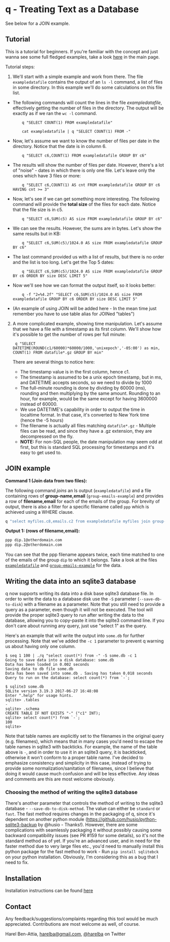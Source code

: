 # q - Treating Text as a Database 

See below for a JOIN example.

## Tutorial
This is a tutorial for beginners. If you're familiar with the concept and just wanna see some full fledged examples, take a look [here](README.markdown#examples) in the main page.

Tutorial steps:

1.  We'll start with a simple example and work from there. The file `exampledatafile` contains the output of an `ls -l` command, a list of files in some directory. In this example we'll do some calculations on this file list.
  * The following commands will count the lines in the file *exampledatafile*, effectively getting the number of files in the directory. The output will be exactly as if we ran the `wc -l` command.  

            q "SELECT COUNT(1) FROM exampledatafile"    

            cat exampledatafile | q "SELECT COUNT(1) FROM -"   
        
  * Now, let's assume we want to know the number of files per date in the directory. Notice that the date is in column 6.

            q "SELECT c6,COUNT(1) FROM exampledatafile GROUP BY c6"   

  * The results will show the number of files per date. However, there's a lot of "noise" - dates in which there is only one file. Let's leave only the ones which have 3 files or more:  

            q "SELECT c6,COUNT(1) AS cnt FROM exampledatafile GROUP BY c6 HAVING cnt >= 3"   

  * Now, let's see if we can get something more interesting. The following command will provide the **total size** of the files for each date. Notice that the file size is in c5.  

            q "SELECT c6,SUM(c5) AS size FROM exampledatafile GROUP BY c6"   

  * We can see the results. However, the sums are in bytes. Let's show the same results but in KB:  

            q "SELECT c6,SUM(c5)/1024.0 AS size FROM exampledatafile GROUP BY c6"  

  * The last command provided us with a list of results, but there is no order and the list is too long. Let's get the Top 5 dates:  

            q "SELECT c6,SUM(c5)/1024.0 AS size FROM exampledatafile GROUP BY c6 ORDER BY size DESC LIMIT 5"   

  * Now we'll see how we can format the output itself, so it looks better:  

            q -f "2=%4.2f" "SELECT c6,SUM(c5)/1024.0 AS size FROM exampledatafile GROUP BY c6 ORDER BY size DESC LIMIT 5"  
        
  * (An example of using JOIN will be added here - In the mean time just remember you have to use table alias for JOINed "tables")
        
2. A more complicated example, showing time manipulation. Let's assume that we have a file with a timestamp as its first column. We'll show how it's possible to get the number of rows per full minute:  

        q "SELECT DATETIME(ROUND(c1/60000)*60000/1000,'unixepoch','-05:00') as min, COUNT(1) FROM datafile*.gz GROUP BY min"  
        
   There are several things to notice here:
   
   * The timestamp value is in the first column, hence c1.
   * The timestamp is assumed to be a unix epoch timestamp, but in ms, and DATETIME accepts seconds, so we need to divide by 1000
   * The full-minute rounding is done by dividing by 60000 (ms), rounding and then multiplying by the same amount. Rounding to an hour, for example, would be the same except for having 3600000 instead of 60000.
   * We use DATETIME's capability in order to output the time in localtime format. In that case, it's converted to New York time (hence the -5 hours)
   * The filename is actually all files matching `datafile*.gz` - Multiple files can be read, and since they have a .gz extension, they are decompressed on the fly.
   * **NOTE:** For non-SQL people, the date manipulation may seem odd at first, but this is standard SQL processing for timestamps and it's easy to get used to.

## JOIN example

__Command 1 (Join data from two files):__

The following command _joins_ an ls output (`exampledatafile`) and a file containing rows of **group-name,email**  (`group-emails-example`) and provides a row of **filename,email** for each of the emails of the group. For brevity of output, there is also a filter for a specific filename called `ppp` which is achieved using a WHERE clause.
```bash
q "select myfiles.c8,emails.c2 from exampledatafile myfiles join group-emails-example emails on (myfiles.c4 = emails.c1) where myfiles.c8 = 'ppp'"
```

__Output 1: (rows of filename,email):__
```bash
ppp dip.1@otherdomain.com
ppp dip.2@otherdomain.com
```

You can see that the ppp filename appears twice, each time matched to one of the emails of the group `dip` to which it belongs. Take a look at the files [`exampledatafile`](exampledatafile) and [`group-emails-example`](group-emails-example) for the data.

## Writing the data into an sqlite3 database
q now supports writing its data into a disk base sqlite3 database file. In order to write the data to a database disk use the `-S` parameter (`--save-db-to-disk`) with a filename as a parameter. Note that you still need to provide a query as a parameter, even though it will not be executed. The tool will provide the proper sqlite3 query to run after writing the data to the database, allowing you to copy-paste it into the sqlite3 command line. If you don't care about running any query, just use "select 1" as the query.

Here's an example that will write the output into `some.db` for further processing. Note that we've added the `-c 1` parameter to prevent q warning us about having only one column.
```
$ seq 1 100 | ./q "select count(*) from -" -S some.db -c 1
Going to save data into a disk database: some.db
Data has been loaded in 0.002 seconds
Saving data to db file some.db
Data has been saved into some.db . Saving has taken 0.018 seconds
Query to run on the database: select count(*) from `-`;

$ sqlite3 some.db
SQLite version 3.19.3 2017-06-27 16:48:08
Enter ".help" for usage hints.
sqlite> .tables
-
sqlite> .schema
CREATE TABLE IF NOT EXISTS "-" ("c1" INT);
sqlite> select count(*) from `-`;
100
sqlite>
```

Note that table names are explicitly set to the filenames in the original query (e.g. filenames), which means that in many cases you'd need to escape the table names in sqlite3 with backticks. For example, the name of the table above is `-`, and in order to use it in an sqlite3 query, it is backticked, otherwise it won't conform to a proper table name. I've decided to emphasize consistency and simplicity in this case, instead of trying to provide some normalization/sanitation of filenames, since I believe that doing it would cause much confusion and will be less effective. Any ideas and comments are this are most welcome obviously.

### Choosing the method of writing the sqlite3 database
There's another parameter that controls the method of writing to the sqlite3 database - `--save-db-to-disk-method`. The value can either be `standard` or `fast`. The fast method requires changes in the packaging of q, since it's dependent on another python module (https://github.com/husio/python-sqlite3-backup by @husio - Thanks!). However, there are some complications with seamlessly packaging it without possibly causing some backward compatibility issues (see PR #159 for some details), so it's not the standard method as of yet. If you're an advanced user, and in need for the faster method due to very large files etc., you'd need to manually install this python package for the fast method to work - Run `pip install sqlitebck` on your python installation. Obviously, I'm considering this as a bug that I need to fix.

## Installation
Installation instructions can be found [here](../doc/INSTALL.markdown)

## Contact
Any feedback/suggestions/complaints regarding this tool would be much appreciated. Contributions are most welcome as well, of course.

Harel Ben-Attia, harelba@gmail.com, [@harelba](https://twitter.com/harelba) on Twitter

